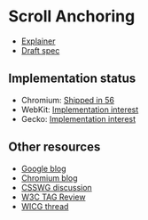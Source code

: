 # Scroll Anchoring

* [Explainer](explainer.md)
* [Draft spec](https://wicg.github.io/ScrollAnchoring)

## Implementation status

* Chromium: [Shipped in 56](https://www.chromestatus.com/feature/5700102471548928)
* WebKit: [Implementation interest](https://bugs.webkit.org/show_bug.cgi?id=171099)
* Gecko: [Implementation interest](https://bugzilla.mozilla.org/show_bug.cgi?id=43114)

## Other resources

* [Google blog](https://blog.google/products/chrome/taking-aim-annoying-page-jumps-chrome/)
* [Chromium blog](https://blog.chromium.org/2017/04/scroll-anchoring-for-web-developers.html)
* [CSSWG discussion](https://github.com/w3c/csswg-drafts/issues/676)
* [W3C TAG Review](https://github.com/w3ctag/spec-reviews/issues/142)
* [WICG thread](https://discourse.wicg.io/t/proposal-scroll-anchoring/1752)
